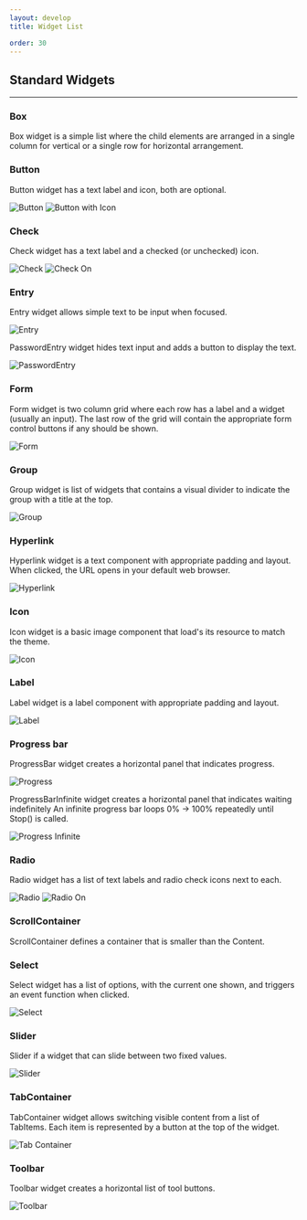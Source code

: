 ```yaml
---
layout: develop
title: Widget List

order: 30
---
```


## Standard Widgets

---

### Box

Box widget is a simple list where the child elements are arranged in a single column for vertical or a single row for horizontal arrangement.

### Button

Button widget has a text label and icon, both are optional.

![Button](/develop/widget/button.png)
 ![Button with Icon](/develop/widget/button-icon.png)

### Check

Check widget has a text label and a checked (or unchecked) icon.

![Check](/develop/widget/check.png) ![Check On](/develop/widget/check-on.png)

### Entry

Entry widget allows simple text to be input when focused.

![Entry](/develop/widget/entry.png)

PasswordEntry widget hides text input and adds a button to display the text.

![PasswordEntry](/develop/widget/password-entry.png)

### Form

Form widget is two column grid where each row has a label and a widget (usually an input). The last row of the grid will contain the appropriate form control buttons if any should be shown.

![Form](/develop/widget/form.png)

### Group

Group widget is list of widgets that contains a visual divider to indicate the group with a title at the top.

![Group](/develop/widget/group.png)

### Hyperlink

Hyperlink widget is a text component with appropriate padding and layout. When clicked, the URL opens in your default web browser.

![Hyperlink](/develop/widget/hyperlink.png)

### Icon

Icon widget is a basic image component that load's its resource to match the theme.

![Icon](/develop/widget/icon.png)

### Label

Label widget is a label component with appropriate padding and layout.

![Label](/develop/widget/label.png)

### Progress bar

ProgressBar widget creates a horizontal panel that indicates progress.

![Progress](/develop/widget/progress.png)

ProgressBarInfinite widget creates a horizontal panel that indicates waiting indefinitely An infinite progress bar loops 0% -> 100% repeatedly until Stop() is called.

![Progress Infinite](/develop/widget/progress-infinite.png)

### Radio

Radio widget has a list of text labels and radio check icons next to each.

![Radio](/develop/widget/radio.png) ![Radio On](/develop/widget/radio-on.png)

### ScrollContainer

ScrollContainer defines a container that is smaller than the Content.

### Select

Select widget has a list of options, with the current one shown, and triggers an event function when clicked.

![Select](/develop/widget/select.png)

### Slider

Slider if a widget that can slide between two fixed values.

![Slider](/develop/widget/slider.png)

### TabContainer

TabContainer widget allows switching visible content from a list of TabItems. Each item is represented by a button at the top of the widget.

![Tab Container](/develop/widget/tabcontainer.png)

### Toolbar

Toolbar widget creates a horizontal list of tool buttons.

![Toolbar](/develop/widget/toolbar.png)
